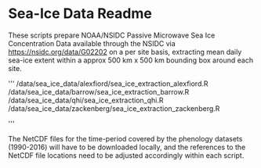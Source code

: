 # Sea-Ice Data Readme

These scripts prepare NOAA/NSIDC Passive Microwave Sea Ice Concentration Data available through the NSIDC via https://nsidc.org/data/G02202 on a per site basis, extracting mean daily sea-ice extent within a approx 500 km x 500 km bounding box around each site.

'''
/data/sea_ice_data/alexfiord/sea_ice_extraction_alexfiord.R
/data/sea_ice_data/barrow/sea_ice_extraction_barrow.R
/data/sea_ice_data/qhi/sea_ice_extraction_qhi.R
/data/sea_ice_data/zackenberg/sea_ice_extraction_zackenberg.R

'''

The NetCDF files for the time-period covered by the phenology datasets (1990-2016) will have to be downloaded locally, and the references to the NetCDF file locations need to be adjusted accordingly within each script. 
